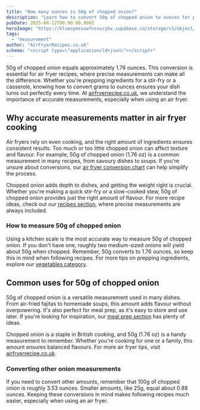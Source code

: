 ```yaml
---
title: "How many ounces is 50g of chopped onion?"
description: "Learn how to convert 50g of chopped onion to ounces for perfect air fryer recipes. Get accurate measurements in seconds!"
pubDate: 2025-08-12T00:00:00.000Z
heroImage: "https://klueoymssxwfnxsvcyhv.supabase.co/storage/v1/object/public/md/50g-chopped-onion-to-ounces-fda53163.webp"
tags:
  - "measurement"
author: "AirFryerRecipes.co.uk"
schema: "<script type=\"application/ld+json\"></script>"
---
```


<p>50g of chopped onion equals approximately 1.76 ounces. This conversion is essential for air fryer recipes, where precise measurements can make all the difference. Whether you're prepping ingredients for a stir-fry or a casserole, knowing how to convert grams to ounces ensures your dish turns out perfectly every time. At <a href=https://www.airfryerrecipe.co.uk>airfryerrecipe.co.uk</a>, we understand the importance of accurate measurements, especially when using an air fryer.</p>  

<h2>Why accurate measurements matter in air fryer cooking</h2>  
<p>Air fryers rely on even cooking, and the right amount of ingredients ensures consistent results. Too much or too little chopped onion can affect texture and flavour. For example, 50g of chopped onion (1.76 oz) is a common measurement in many recipes, from savoury dishes to soups. If you're unsure about conversions, our <a href=https://www.airfryerrecipe.co.uk/air-fryer-conversion-chart>air fryer conversion chart</a> can help simplify the process.</p>  

<p>Chopped onion adds depth to dishes, and getting the weight right is crucial. Whether you're making a quick stir-fry or a slow-cooked stew, 50g of chopped onion provides just the right amount of flavour. For more recipe ideas, check out our <a href=https://www.airfryerrecipe.co.uk/recipes>recipes section</a>, where precise measurements are always included.</p>  

<h3>How to measure 50g of chopped onion</h3>  
<p>Using a kitchen scale is the most accurate way to measure 50g of chopped onion. If you don't have one, roughly two medium-sized onions will yield about 50g when chopped. Remember, 50g converts to 1.76 ounces, so keep this in mind when following recipes. For more tips on prepping ingredients, explore our <a href=https://www.airfryerrecipe.co.uk/recipe-category/vegetables>vegetables category</a>.</p>  

<h2>Common uses for 50g of chopped onion</h2>  
<p>50g of chopped onion is a versatile measurement used in many dishes. From air-fried fajitas to homemade soups, this amount adds flavour without overpowering. It's also perfect for meal prep, as it's easy to store and use later. If you're looking for inspiration, our <a href=https://www.airfryerrecipe.co.uk/recipe-category/meal-prep>meal prep section</a> has plenty of ideas.</p>  

<p>Chopped onion is a staple in British cooking, and 50g (1.76 oz) is a handy measurement to remember. Whether you're cooking for one or a family, this amount ensures balanced flavours. For more air fryer tips, visit <a href=https://www.airfryerrecipe.co.uk>airfryerrecipe.co.uk</a>.</p>  

<h3>Converting other onion measurements</h3>  
<p>If you need to convert other amounts, remember that 100g of chopped onion is roughly 3.53 ounces. Smaller amounts, like 25g, equal about 0.88 ounces. Keeping these conversions in mind makes following recipes much easier, especially when using an air fryer.</p>